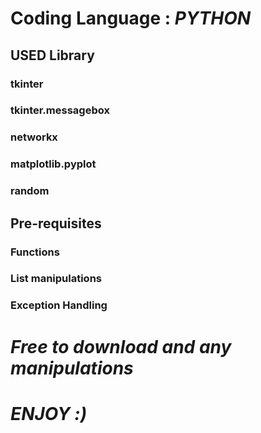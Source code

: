 # Coding Language : _PYTHON_
## USED Library
### tkinter 
### tkinter.messagebox 
### networkx 
### matplotlib.pyplot
### random 
## Pre-requisites
### Functions
### List manipulations
### Exception Handling
# _Free to download and any manipulations_
# _ENJOY :)_
